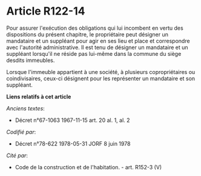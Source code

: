 # Article R122-14

Pour assurer l'exécution des obligations qui lui incombent en vertu des dispositions du présent chapitre, le propriétaire
peut désigner un mandataire et un suppléant pour agir en ses lieu et place et correspondre avec l'autorité administrative. Il
est tenu de désigner un mandataire et un suppléant lorsqu'il ne réside pas lui-même dans la commune du siège desdits
immeubles.

Lorsque l'immeuble appartient à une société, à plusieurs copropriétaires ou coindivisaires, ceux-ci désignent pour les
représenter un mandataire et son suppléant.

**Liens relatifs à cet article**

_Anciens textes_:

  - Décret n°67-1063 1967-11-15 art. 20 al. 1, al. 2

_Codifié par_:

  - Décret n°78-622 1978-05-31 JORF 8 juin 1978

_Cité par_:

  - Code de la construction et de l'habitation. - art. R152-3 (V)
